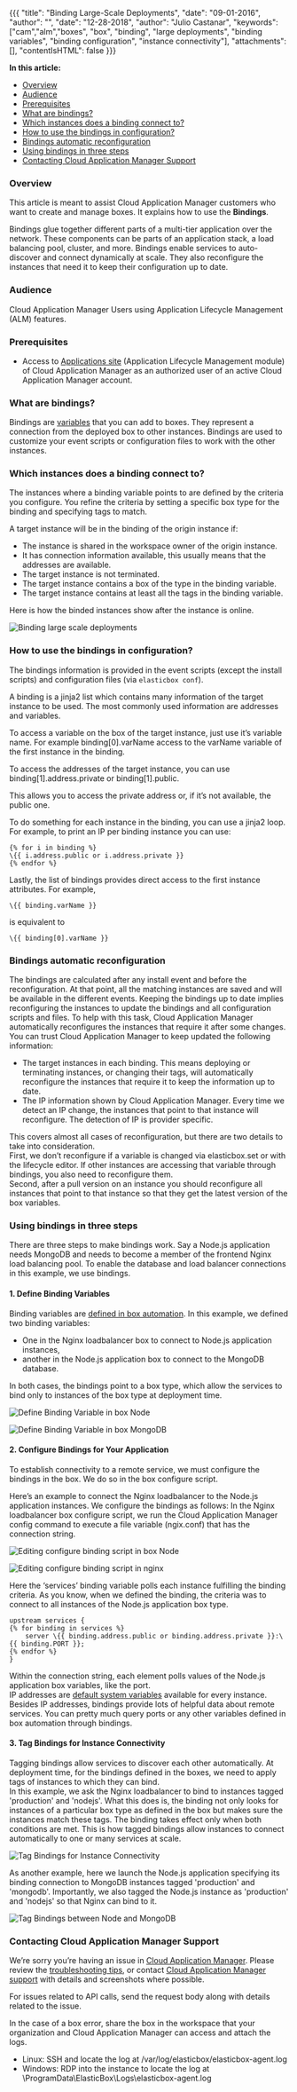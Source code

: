 {{{ "title": "Binding Large-Scale Deployments",
"date": "09-01-2016",
"author": "",
"date": "12-28-2018",
"author": "Julio Castanar",
"keywords": ["cam","alm","boxes", "box", "binding", "large deployments", "binding variables", "binding configuration", "instance connectivity"],
"attachments": [],
"contentIsHTML": false
}}}

**In this article:**
* [Overview](#overview)
* [Audience](#audience)
* [Prerequisites](#prerequisites)
* [What are bindings?](#what-are-bindings)
* [Which instances does a binding connect to?](#which-instances-does-a-binding-connect-to)
* [How to use the bindings in configuration?](#how-to-use-the-bindings-in-configuration)
* [Bindings automatic reconfiguration](#bindings-automatic-reconfiguration)
* [Using bindings in three steps](#using-bindings-in-three-steps)
* [Contacting Cloud Application Manager Support](#contacting-cloud-application-manager-support)

### Overview

This article is meant to assist Cloud Application Manager customers who want to create and manage boxes.
It explains how to use the **Bindings**.

Bindings glue together different parts of a multi-tier application over the network. These components can be parts of an application stack, a load balancing pool, cluster, and more. Bindings enable services to auto-discover and connect dynamically at scale. They also reconfigure the instances that need it to keep their configuration up to date.


### Audience

Cloud Application Manager Users using Application Lifecycle Management (ALM) features.

### Prerequisites

* Access to [Applications site](https://cam.ctl.io/#/boxes) (Application Lifecycle Management module) of Cloud Application Manager as an authorized user of an active Cloud Application Manager account.

### What are bindings?

Bindings are [variables](parameterizing-boxes-with-variables.md) that you can add to boxes. They represent a connection from the deployed box to other instances. Bindings are used to customize your event scripts or configuration files to work with the other instances.

### Which instances does a binding connect to?

The instances where a binding variable points to are defined by the criteria you configure. You refine the criteria by setting a specific box type for the binding and specifying tags to match.  

A target instance will be in the binding of the origin instance if:
* The instance is shared in the workspace owner of the origin instance.
* It has connection information available, this usually means that the addresses are available.
* The target instance is not terminated.
* The target instance contains a box of the type in the binding variable.
* The target instance contains at least all the tags in the binding variable.

Here is how the binded instances show after the instance is online.

![Binding large scale deployments](../../images/cloud-application-manager/bindinglargescaledeployments1.png)

### How to use the bindings in configuration?

The bindings information is provided in the event scripts (except the install scripts) and configuration files (via `elasticbox conf`). 

A binding is a jinja2 list which contains many information of the target instance to be used. The most commonly used information are addresses and variables.

To access a variable on the box of the target instance, just use it’s variable name. For example binding[0].varName access to the varName variable of the first instance in the binding.

To access the addresses of the target instance, you can use binding[1].address.private or binding[1].public.

This allows you to access the private address or, if it’s not available, the public one.

To do something for each instance in the binding, you can use a jinja2 loop. For example, to print an IP per binding instance you can use:

```
{% for i in binding %}
\{{ i.address.public or i.address.private }}
{% endfor %}
```

Lastly, the list of bindings provides direct access to the first instance attributes. For example,

```
\{{ binding.varName }}
```

is equivalent to

```
\{{ binding[0].varName }}
```

### Bindings automatic reconfiguration

The bindings are calculated after any install event and before the reconfiguration. At that point, all the matching instances are saved and will be available in the different events. Keeping the bindings up to date implies reconfiguring the instances to update the bindings and all configuration scripts and files. To help with this task, Cloud Application Manager automatically reconfigures the instances that require it after some changes. You can trust Cloud Application Manager to keep updated the following information:

* The target instances in each binding. This means deploying or terminating instances, or changing their tags, will automatically reconfigure the instances that require it to keep the information up to date.
* The IP information shown by Cloud Application Manager. Every time we detect an IP change, the instances that point to that instance will reconfigure. The detection of IP is provider specific.

This covers almost all cases of reconfiguration, but there are two details to take into consideration.  
First, we don’t reconfigure if a variable is changed via elasticbox.set or with the lifecycle editor. If other instances are accessing that variable through bindings, you also need to reconfigure them.  
Second, after a pull version on an instance you should reconfigure all instances that point to that instance so that they get the latest version of the box variables.

### Using bindings in three steps

There are three steps to make bindings work. Say a Node.js application needs MongoDB and needs to become a member of the frontend Nginx load balancing pool. To enable the database and load balancer connections in this example, we use bindings.

#### 1. Define Binding Variables

Binding variables are [defined in box automation](parameterizing-boxes-with-variables.md). In this example, we defined two binding variables:
* One in the Nginx loadbalancer box to connect to Node.js application instances, 
* another in the Node.js application box to connect to the MongoDB database.

In both cases, the bindings point to a box type, which allow the services to bind only to instances of the box type at deployment time.

![Define Binding Variable in box Node](../../images/cloud-application-manager/bindinglargescaledeployments2.png)

![Define Binding Variable in box MongoDB](../../images/cloud-application-manager/bindinglargescaledeployments3.png)

#### 2. Configure Bindings for Your Application

To establish connectivity to a remote service, we must configure the bindings in the box. We do so in the box configure script.  

Here’s an example to connect the Nginx loadbalancer to the Node.js application instances. We configure the bindings as follows: 
In the Nginx loadbalancer box configure script, we run the Cloud Application Manager config command to execute a file variable (ngix.conf) that has the connection string.

![Editing configure binding script in box Node](../../images/cloud-application-manager/bindinglargescaledeployments4.png)

![Editing configure binding script in nginx](../../images/cloud-application-manager/bindinglargescaledeployments5.png)

Here the ‘services’ binding variable polls each instance fulfilling the binding criteria. As you know, when we defined the binding, the criteria was to connect to all instances of the Node.js application box type.

```
upstream services {
{% for binding in services %}
    server \{{ binding.address.public or binding.address.private }}:\{{ binding.PORT }};
{% endfor %}
}
```

Within the connection string, each element polls values of the Node.js application box variables, like the port.  
IP addresses are [default system variables](syntax-for-variables.md) available for every instance.  
Besides IP addresses, bindings provide lots of helpful data about remote services. You can pretty much query ports or any other variables defined in box automation through bindings.

#### 3. Tag Bindings for Instance Connectivity

Tagging bindings allow services to discover each other automatically. At deployment time, for the bindings defined in the boxes, we need to apply tags of instances to which they can bind.  
In this example, we ask the Nginx loadbalancer to bind to instances tagged 'production' and 'nodejs'. What this does is, the binding not only looks for instances of a particular box type as defined in the box but makes sure the instances match these tags. The binding takes effect only when both conditions are met. This is how tagged bindings allow instances to connect automatically to one or many services at scale.

![Tag Bindings for Instance Connectivity](../../images/cloud-application-manager/bindinglargescaledeployments6.png)

As another example, here we launch the Node.js application specifying its binding connection to MongoDB instances tagged 'production' and 'mongodb'. Importantly, we also tagged the Node.js instance as 'production' and 'nodejs' so that Nginx can bind to it.

![Tag Bindings between Node and MongoDB](../../images/cloud-application-manager/bindinglargescaledeployments7.png)

### Contacting Cloud Application Manager Support

We’re sorry you’re having an issue in [Cloud Application Manager](https://www.ctl.io/cloud-application-manager/). Please review the [troubleshooting tips](../Troubleshooting/troubleshooting-tips.md), or contact [Cloud Application Manager support](mailto:incident@CenturyLink.com) with details and screenshots where possible.

For issues related to API calls, send the request body along with details related to the issue.

In the case of a box error, share the box in the workspace that your organization and Cloud Application Manager can access and attach the logs.
* Linux: SSH and locate the log at /var/log/elasticbox/elasticbox-agent.log
* Windows: RDP into the instance to locate the log at \ProgramData\ElasticBox\Logs\elasticbox-agent.log
